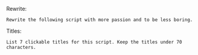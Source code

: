 Rewrite:

```
Rewrite the following script with more passion and to be less boring.
```

Titles:
```
List 7 clickable titles for this script. Keep the titles under 70 characters.
```
